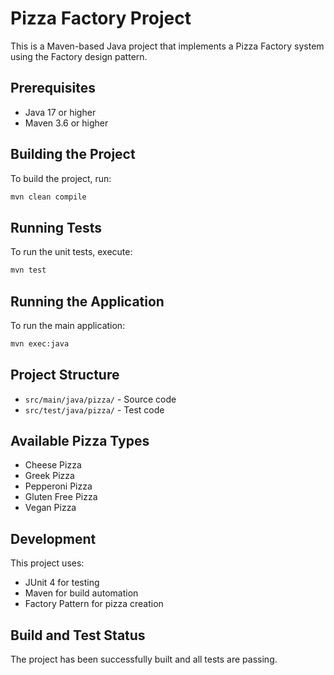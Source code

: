 # Pizza Factory Project

This is a Maven-based Java project that implements a Pizza Factory system using the Factory design pattern.

## Prerequisites

- Java 17 or higher
- Maven 3.6 or higher

## Building the Project

To build the project, run:

```bash
mvn clean compile
```

## Running Tests

To run the unit tests, execute:

```bash
mvn test
```

## Running the Application

To run the main application:

```bash
mvn exec:java
```

## Project Structure

- `src/main/java/pizza/` - Source code
- `src/test/java/pizza/` - Test code

## Available Pizza Types

- Cheese Pizza
- Greek Pizza
- Pepperoni Pizza
- Gluten Free Pizza
- Vegan Pizza

## Development

This project uses:
- JUnit 4 for testing
- Maven for build automation
- Factory Pattern for pizza creation

## Build and Test Status

The project has been successfully built and all tests are passing.